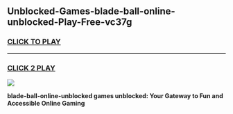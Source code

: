 
## Unblocked-Games-blade-ball-online-unblocked-Play-Free-vc37g
<h3>
<a href="https://premium76.site?title=blade-ball-online-unblocked&ref=10A">CLICK TO PLAY</a></h3>
<hr>

<h3>
<a href="https://premium76.site?title=blade-ball-online-unblocked&ref=10A">CLICK 2 PLAY</a>
  
</h3>

<a href="https://premium76.site?title=blade-ball-online-unblocked&ref=10A"><img src="https://clearcache.store/games.png"></a>


**blade-ball-online-unblocked games unblocked: Your Gateway to Fun and Accessible Online Gaming**
